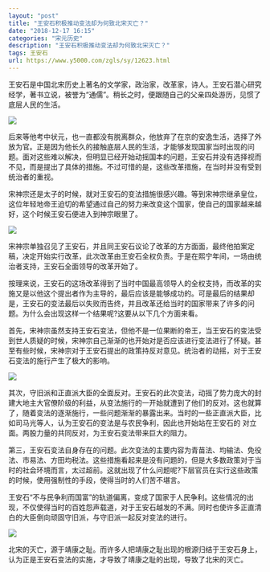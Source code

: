 ```yaml
---
layout: "post"
title: "王安石积极推动变法却为何致北宋灭亡？"
date: "2018-12-17 16:15"
categories: "宋元历史"
description: "王安石积极推动变法却为何致北宋灭亡？"
tags: 王安石
url: https://www.y5000.com/zgls/sy/12623.html
---
```






王安石是中国北宋历史上著名的文学家，政治家，改革家，诗人。王安石潜心研究经学，著书立说，被誉为“通儒”。稍长之时，便跟随自己的父亲四处游历，见惯了底层人民的生活。

![](https://img.y5000.com/uploads/allimg/170208/8-1F20Q1151B09.jpg)

后来等他考中状元，也一直都没有脱离群众，他放弃了在京的安逸生活，选择了外放为官。正是因为他长久的接触底层人民的生活，才能够发现国家当时出现的问题。面对这些难以解决，但明显已经开始动摇国本的问题，王安石并没有选择视而不见，而是提出了具体的措施。不过可惜的是，这些改革措施，在当时并没有受到统治者的重视。

宋神宗还是太子的时候，就对王安石的变法措施很感兴趣。等到宋神宗继承皇位，这位年轻地帝王迫切的希望通过自己的努力来改变这个国家，使自己的国家越来越好，这个时候王安石便进入到神宗眼里了。

![](https://img.y5000.com/uploads/allimg/170208/8-1F20Q115251J.jpg)

宋神宗单独召见了王安石，并且同王安石议论了改革的方方面面，最终他拍案定稿，决定开始实行改革，此次改革由王安石全权负责。于是在熙宁年间，一场由统治者支持，王安石全面领导的改革开始了。

按理来说，王安石的这场改革得到了当时中国最高领导人的全权支持，而改革的实施又是以他这个提出者作为主导的，最后应该是能够成功的。可是最后的结果却是，王安石的变法最后以失败而告终，并且改革还给当时的国家带来了许多的问题。为什么会出现这样一个结果呢?这要从以下几个方面来看。

首先，宋神宗虽然支持王安石变法，但他不是一位果断的帝王，当王安石的变法受到世人质疑的时候，宋神宗自己渐渐的也开始对是否应该进行变法进行了怀疑。甚至有些时候，宋神宗对于王安石提出的政策持反对意见。统治者的动摇，对于王安石变法的施行产生了极大的影响。

![](https://img.y5000.com/uploads/allimg/170208/8-1F20Q11534437.jpg)

其次，守旧派和正直派大臣的全面反对。王安石的此次变法，动摇了势力庞大的封建大地主大官僚阶级的利益，从变法施行的一开始就遭到了他们的反对。这也就算了，随着变法的逐渐施行，一些问题渐渐的暴露出来。当时的一些正直派大臣，比如司马光等人，认为王安石的变法是与农民争利，因此也开始站在王安石的
对立面。两股力量的共同反对，为王安石变法带来巨大的阻力。

第三，王安石变法自身存在的问题。此次变法的主要内容为青苗法、均输法、免役法、市易法、方田均税法。这些措施看起来是没有问题的，但是大多数政策对于当时的社会环境而言，太过超前。这就出现了什么问题呢?下层官员在实行这些政策的时候，使用强制性的手段，使得当时的人们苦不堪言。

王安石“不与民争利而国富”的轨道偏离，变成了国家于人民争利。这些情况的出现，不仅使得当时的百姓怨声载道，对于王安石越发的不满。同时也使许多正直清白的大臣倒向顽固守旧派，与守旧派一起反对变法的进行。

![](https://img.y5000.com/uploads/allimg/170208/8-1F20Q11544Y4.jpg)

北宋的灭亡，源于靖康之耻。而许多人把靖康之耻出现的根源归结于王安石身上，认为正是王安石变法的实施，才导致了靖康之耻的出现，导致了北宋的灭亡。
